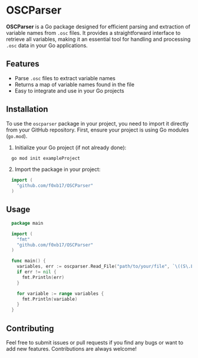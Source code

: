 # OSCParser

**OSCParser** is a Go package designed for efficient parsing and extraction of variable names from `.osc` files. It provides a straightforward interface to retrieve all variables, making it an essential tool for handling and processing `.osc` data in your Go applications.

## Features
- Parse `.osc` files to extract variable names
- Returns a map of variable names found in the file
- Easy to integrate and use in your Go projects

## Installation

To use the `oscparser` package in your project, you need to import it directly from your GitHub repository. First, ensure your project is using Go modules (`go.mod`).

1. Initialize your Go project (if not already done):
  ```bash
    go mod init exampleProject
  ```

2. Import the package in your project:
  ```Go
    import (
      "github.com/f0xb17/OSCParser"
    )
  ```

## Usage

  ```Go
    package main

    import (
      "fmt"
      "github.com/f0xb17/OSCParser"
    )

    func main() {
      variables, err := oscparser.Read_File("path/to/your/file", `\((S\.L|L\.L)\.(\w+)\)`)
      if err != nil {
        fmt.Println(err)
      }

      for variable := range variables {
        fmt.Println(variable)
      }
    }
  ```
## Contributing
Feel free to submit issues or pull requests if you find any bugs or want to add new features. Contributions are always welcome!
